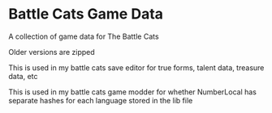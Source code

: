 # Battle Cats Game Data

A collection of game data for The Battle Cats

Older versions are zipped

This is used in my battle cats save editor for true forms, talent data, treasure data, etc

This is used in my battle cats game modder for whether NumberLocal has separate hashes for each language stored in the lib file
